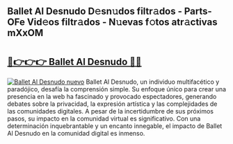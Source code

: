 ## Ballet Al Desnudo D𝚎sn𝚞dos filtr𝚊dos - Parts-OFe Vid𝚎os filtr𝚊dos - N𝚞evas f𝚘tos atr𝚊ctivas mXxOM

# <h2><a href="http://mb7jqe.tromn.icu/?c=Ballet+Al+Desnudo">🔗👉👉👉 Ballet Al Desnudo 🔗🔗</a></h2>

[![Ballet Al Desnudo nuevo](https://i.imgur.com/pEAQMta.gif)](http://mb7jqe.tromn.icu/?c=Ballet+Al+Desnudo)
Ballet Al Desnudo, un individuo multifacético y paradójico, desafía la comprensión simple. Su enfoque único para crear una presencia en la web ha fascinado y provocado espectadores, generando debates sobre la privacidad, la expresión artística y las complejidades de las comunidades digitales. A pesar de la incertidumbre de sus próximos pasos, su impacto en la comunidad virtual es significativo. Con una determinación inquebrantable y un encanto innegable, el impacto de Ballet Al Desnudo en la comunidad digital es inmenso.
